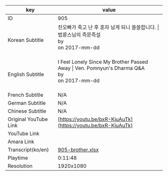 |  key  |  value  |
|-------|---------|
| ID            | 905 |
| Korean Subtitle | 친오빠가 죽고 난 후 혼자 남게 되니 쓸쓸합니다. \| 법륜스님의 즉문즉설<br>by <br>on 2017-mm-dd<br><br>|
| English Subtitle | I Feel Lonely Since My Brother Passed Away \| Ven. Pomnyun's Dharma Q&A<br>by <br>on 2017-mm-dd<br><br>|
| French Subtitle | N/A |
| German Subtitle | N/A |
| Chinese Subtitle | N/A |
| Original YouTube Link  | [https://youtu.be/bxR-KjuAuTk](https://youtu.be/bxR-KjuAuTk) |
| YouTube Link  |  |
| Amara Link    |  |
| Transcript(ko/en) | [905-brother.xlsx](https://github.com/jungtosociety/dharma-qna/raw/master/sub/905/905-brother.xlsx) |
| Playtime | 0:11:48 |
| Resolution | 1920x1080|

